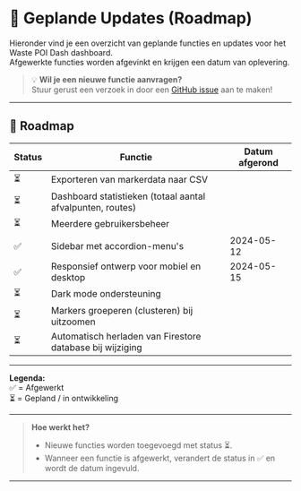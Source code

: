 # 🚀 Geplande Updates (Roadmap)

Hieronder vind je een overzicht van geplande functies en updates voor het Waste POI Dash dashboard.  
Afgewerkte functies worden afgevinkt en krijgen een datum van oplevering.

> 💡 **Wil je een nieuwe functie aanvragen?**  
> Stuur gerust een verzoek in door een [GitHub issue](../../issues/new) aan te maken!

---

## 📅 Roadmap

| Status | Functie                                                    | Datum afgerond       |
|--------|------------------------------------------------------------|----------------------|
| ⏳     | Exporteren van markerdata naar CSV                         |                      |
| ⏳     | Dashboard statistieken (totaal aantal afvalpunten, routes) |                      |
| ⏳     | Meerdere gebruikersbeheer                                  |                      |
| ✅     | Sidebar met accordion-menu's                               | 2024-05-12           |
| ✅     | Responsief ontwerp voor mobiel en desktop                  | 2024-05-15           |
| ⏳     | Dark mode ondersteuning                                    |                      |
| ⏳     | Markers groeperen (clusteren) bij uitzoomen                |                      |
| ⏳     | Automatisch herladen van Firestore database bij wijziging  |                      |

---

**Legenda:**  
✅ = Afgewerkt  
⏳ = Gepland / in ontwikkeling

---

> **Hoe werkt het?**  
> - Nieuwe functies worden toegevoegd met status ⏳.  
> - Wanneer een functie is afgewerkt, verandert de status in ✅ en wordt de datum ingevuld.

---
